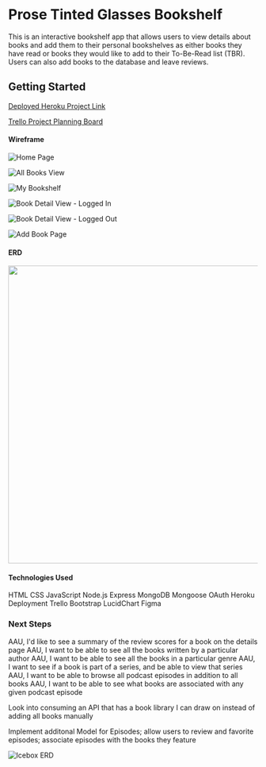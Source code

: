 # Prose Tinted Glasses Bookshelf

This is an interactive bookshelf app that allows users to view details about books and add them to their personal bookshelves as either books they have read or books they would like to add to their To-Be-Read list (TBR). Users can also add books to the database and leave reviews.

## Getting Started 

[Deployed Heroku Project Link](https://prose-tinted-glasses-bookshelf.herokuapp.com/)

[Trello Project Planning Board](https://trello.com/b/wgyZoIcn/seir-project-2)

#### Wireframe

![Home Page](https://user-images.githubusercontent.com/32117930/163277708-c0cefc9e-ebd5-48dc-b9f8-3458171b724c.png)

![All Books View](https://user-images.githubusercontent.com/32117930/163277953-96ed2c64-1a4a-4ae9-964a-0206e7639eac.png)

![My Bookshelf](https://user-images.githubusercontent.com/32117930/163277778-084f1025-2433-4ad5-96b4-eb5e70ae1d8a.png)

![Book Detail View - Logged In](https://user-images.githubusercontent.com/32117930/163277793-fe026674-ecd0-41b8-bed2-f7c7accef54d.png)

![Book Detail View - Logged Out](https://user-images.githubusercontent.com/32117930/163277803-953e83a3-33ce-4083-9eab-3d9bc9cc551c.png)

![Add Book Page](https://user-images.githubusercontent.com/32117930/163277811-ac8da684-b420-4200-9c5c-1dcf9b0db413.png)

#### ERD
<img src="https://trello.com/1/cards/624f63e026266f7d6b2c8f6a/attachments/624f63e026266f7d6b2c8f7f/previews/624f63e126266f7d6b2c8f8d/download/Screen_Shot_2022-04-07_at_5.21.02_PM.png" width="600">

#### Technologies Used
HTML
CSS
JavaScript
Node.js
Express
MongoDB
Mongoose
OAuth
Heroku Deployment
Trello
Bootstrap
LucidChart
Figma

### Next Steps

AAU, I'd like to see a summary of the review scores for a book on the details page
AAU, I want to be able to see all the books written by a particular author
AAU, I want to be able to see all the books in a particular genre
AAU, I want to see if a book is part of a series, and be able to view that series
AAU, I want to be able to browse all podcast episodes in addition to all books
AAU, I want to be able to see what books are associated with any given podcast episode

Look into consuming an API that has a book library I can draw on instead of adding all books manually

Implement additonal Model for Episodes; allow users to review and favorite episodes; associate episodes with the books they feature

![Icebox ERD](https://user-images.githubusercontent.com/32117930/163592856-1ef9e6db-df24-4dda-b2ae-5fbf89a27866.png)

